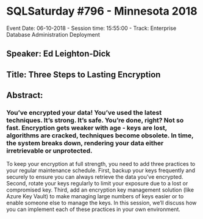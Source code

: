 # SQLSaturday #796 - Minnesota 2018
Event Date: 06-10-2018 - Session time: 15:55:00 - Track: Enterprise Database Administration  Deployment
## Speaker: Ed Leighton-Dick
## Title: Three Steps to Lasting Encryption
## Abstract:
### You’ve encrypted your data! You’ve used the latest techniques. It’s strong. It’s safe. You’re done, right? Not so fast. Encryption gets weaker with age - keys are lost, algorithms are cracked, techniques become obsolete. In time, the system breaks down, rendering your data either irretrievable or unprotected.

To keep your encryption at full strength, you need to add three practices to your regular maintenance schedule. First, backup your keys frequently and securely to ensure you can always retrieve the data you’ve encrypted. Second, rotate your keys regularly to limit your exposure due to a lost or compromised key. Third, add an encryption key management solution (like Azure Key Vault) to make managing large numbers of keys easier or to enable someone else to manage the keys. In this session, we’ll discuss how you can implement each of these practices in your own environment.
